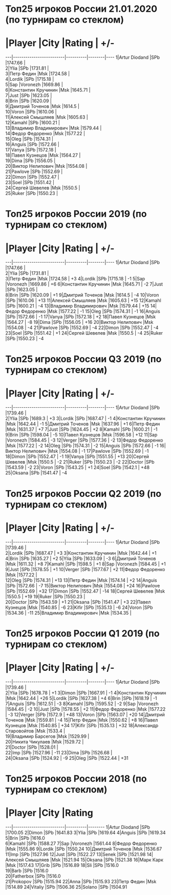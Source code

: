 Топ25 игроков России 21.01.2020 (по турнирам со стеклом)
========================================================
 # |Player                   |City      |Rating  | +/-
---|-------------------------|----------|--------|----
  1|Artur Diodand            |SPb       |1747.66 |    
  2|Ylia                     |SPb       |1731.81 |    
  3|Петр Федин               |Msk       |1724.58 |    
  4|Lordik                   |SPb       |1715.18 |    
  5|Sap                      |Voronezh  |1669.86 |    
  6|Константин Кручинин      |Msk       |1645.71 |    
  7|Just                     |SPb       |1623.05 |    
  8|Brin                     |SPb       |1620.09 |    
  9|Дмитрий Точенов          |Msk       |1614.5  |    
 10|Voron                    |SPb       |1610.06 |    
 11|Алексей Смышляев         |Msk       |1605.63 |    
 12|Kamahl                   |SPb       |1600.21 |    
 13|Владимир Владимирович    |Msk       |1579.44 |    
 14|Федор Федоренко          |Msk       |1577.22 |    
 15|Oleg                     |SPb       |1574.31 |    
 16|Anguis                   |SPb       |1572.66 |    
 17|Vanya                    |SPb       |1572.18 |    
 18|Павел Кузнецов           |Msk       |1564.27 |    
 19|Dima                     |SPb       |1556.05 |    
 20|Виктор Нелипович         |Msk       |1554.08 |    
 21|Pawlove                  |SPb       |1552.69 |    
 22|Dimon                    |SPb       |1552.47 |    
 23|Soel                     |SPb       |1551.42 |    
 24|Сергей Шевелев           |Msk       |1550.5  |    
 25|Ruker                    |SPb       |1550.23 |    

Топ25 игроков России 2019 (по турнирам со стеклом)
==================================================
 # |Player                   |City      |Rating  | +/-
---|-------------------------|----------|--------|----
  1|Artur Diodand            |SPb       |1747.66 |    
  2|Ylia                     |SPb       |1731.81 |    
  3|Петр Федин               |Msk       |1724.58 |  +3
  4|Lordik                   |SPb       |1715.18 |  -1
  5|Sap                      |Voronezh  |1669.86 |  +6
  6|Константин Кручинин      |Msk       |1645.71 |  -2
  7|Just                     |SPb       |1623.05 |    
  8|Brin                     |SPb       |1620.09 |  +1
  9|Дмитрий Точенов          |Msk       |1614.5  |  -4
 10|Voron                    |SPb       |1610.06 | +13
 11|Алексей Смышляев         |Msk       |1605.63 | +15
 12|Kamahl                   |SPb       |1600.21 |  -4
 13|Владимир Владимирович    |Msk       |1579.44 | +15
 14|Федор Федоренко          |Msk       |1577.22 |  -1
 15|Oleg                     |SPb       |1574.31 |  -1
 16|Anguis                   |SPb       |1572.66 |  -1
 17|Vanya                    |SPb       |1572.18 |  +2
 18|Павел Кузнецов           |Msk       |1564.27 |  -8
 19|Dima                     |SPb       |1556.05 | +16
 20|Виктор Нелипович         |Msk       |1554.08 |  -4
 21|Pawlove                  |SPb       |1552.69 |  -4
 22|Dimon                    |SPb       |1552.47 |  -4
 23|Soel                     |SPb       |1551.42 |  +1
 24|Сергей Шевелев           |Msk       |1550.5  |  -4
 25|Ruker                    |SPb       |1550.23 |  -4

Топ25 игроков России Q3 2019 (по турнирам со стеклом)
=====================================================
 # |Player                   |City      |Rating  | +/-
---|-------------------------|----------|--------|----
  1|Artur Diodand            |SPb       |1739.46 |    
  2|Ylia                     |SPb       |1689.3  |  +3
  3|Lordik                   |SPb       |1687.47 |  -1
  4|Константин Кручинин      |Msk       |1642.44 |  -1
  5|Дмитрий Точенов          |Msk       |1637.96 |  +1
  6|Петр Федин               |Msk       |1631.37 |  +7
  7|Just                     |SPb       |1624.45 |  +2
  8|Kamahl                   |SPb       |1600.21 |  -1
  9|Brin                     |SPb       |1598.04 |  -5
 10|Павел Кузнецов           |Msk       |1596.58 | +12
 11|Sap                      |Voronezh  |1584.45 |  -3
 12|Verger                   |SPb       |1577.36 |  -2
 13|Федор Федоренко          |Msk       |1577.22 |  -2
 14|Oleg                     |SPb       |1574.31 |  -2
 15|Anguis                   |SPb       |1572.66 |  -1
 16|Виктор Нелипович         |Msk       |1554.08 |  -1
 17|Pawlove                  |SPb       |1552.69 |  -1
 18|Dimon                    |SPb       |1552.47 |  -1
 19|Vanya                    |SPb       |1551.55 | +13
 20|Сергей Шевелев           |Msk       |1550.5  |  -2
 21|Ruker                    |SPb       |1550.23 |  -2
 22|Doctor                   |SPb       |1543.59 |  -2
 23|Voron                    |SPb       |1543.25 |  +1
 24|Soel                     |SPb       |1542.1  | +48
 25|Oksana                   |SPb       |1541.47 |  -4

Топ25 игроков России Q2 2019 (по турнирам со стеклом)
=====================================================
 # |Player                   |City      |Rating  | +/-
---|-------------------------|----------|--------|----
  1|Artur Diodand            |SPb       |1739.46 |    
  2|Lordik                   |SPb       |1687.47 |  +3
  3|Константин Кручинин      |Msk       |1642.44 |  +1
  4|Brin                     |SPb       |1635.27 |  +2
  5|Ylia                     |SPb       |1633.09 |  -3
  6|Дмитрий Точенов          |Msk       |1611.32 |  +8
  7|Kamahl                   |SPb       |1598.5  |  +1
  8|Sap                      |Voronezh  |1584.45 |  +1
  9|Just                     |SPb       |1578.55 |  +1
 10|Verger                   |SPb       |1577.67 |  +2
 11|Федор Федоренко          |Msk       |1577.22 |    
 12|Oleg                     |SPb       |1574.31 | +13
 13|Петр Федин               |Msk       |1574.14 |  +2
 14|Anguis                   |SPb       |1572.66 |  -7
 15|Виктор Нелипович         |Msk       |1554.08 | +24
 16|Pawlove                  |SPb       |1552.69 | +32
 17|Dimon                    |SPb       |1552.47 | -14
 18|Сергей Шевелев           |Msk       |1550.5  | +19
 19|Ruker                    |SPb       |1550.23 |    
 20|Doctor                   |SPb       |1543.59 |  +1
 21|Oksana                   |SPb       |1541.47 |  +3
 22|Павел Кузнецов           |Msk       |1540.85 |  -6
 23|Kifir                    |SPb       |1535.13 |  -6
 24|Voron                    |SPb       |1534.36 | -11
 25|Владимир Владимирович    |Msk       |1534.35 |    

Топ25 игроков России Q1 2019 (по турнирам со стеклом)
=====================================================
 # |Player                   |City      |Rating  | +/-
---|-------------------------|----------|--------|----
  1|Artur Diodand            |SPb       |1739.46 |    
  2|Ylia                     |SPb       |1678.78 |  +1
  3|Dimon                    |SPb       |1667.91 |  -1
  4|Константин Кручинин      |Msk       |1642.44 | +26
  5|Lordik                   |SPb       |1627.38 |  +4
  6|Brin                     |SPb       |1618.19 |  -1
  7|Anguis                   |SPb       |1612.51 |  -3
  8|Kamahl                   |SPb       |1595.52 |  -2
  9|Sap                      |Voronezh  |1584.45 |  -2
 10|Just                     |SPb       |1578.55 |  +2
 11|Федор Федоренко          |Msk       |1577.22 |  -3
 12|Verger                   |SPb       |1572.9  | +48
 13|Voron                    |SPb       |1563.07 | +20
 14|Дмитрий Точенов          |Msk       |1559.81 |  -4
 15|Петр Федин               |Msk       |1550.62 |  +8
 16|Павел Кузнецов           |Msk       |1540.85 | +34
 17|Kifir                    |SPb       |1535.13 | +32
 18|Александр Старовойтов    |Msk       |1533.4  |    
 19|Владимир Барсегов        |Msk       |1529.99 |    
 20|Никита Чикулаев          |Msk       |1529.72 |    
 21|Doctor                   |SPb       |1528.01 |    
 22|Imp                      |SPb       |1527.96 | -11
 23|Dima                     |SPb       |1526.68 |    
 24|Oksana                   |SPb       |1524.92 |  -9
 25|Oleg                     |SPb       |1522.44 | +31

Топ25 игроков России 2018 (по турнирам со стеклом)
==================================================
 # |Player                   |City      |Rating  
---|-------------------------|----------|--------
  1|Artur Diodand            |SPb       |1700.05 
  2|Dimon                    |SPb       |1641.83 
  3|Ylia                     |SPb       |1619.64 
  4|Anguis                   |SPb       |1619.34 
  5|Brin                     |SPb       |1616.0  
  6|Kamahl                   |SPb       |1588.27 
  7|Sap                      |Voronezh  |1561.44 
  8|Федор Федоренко          |Msk       |1555.86 
  9|Lordik                   |SPb       |1550.24 
 10|Дмитрий Точенов          |Msk       |1536.67 
 11|Imp                      |SPb       |1527.96 
 12|Just                     |SPb       |1522.27 
 13|Senek                    |SPb       |1521.98 
 14|Алексей Смышляев         |Msk       |1521.94 
 15|Oksana                   |SPb       |1521.38 
 16|Марк Карк                |Msk       |1517.43 
 17|Grib                     |SPb       |1516.89 
 18|Sli                      |SPb       |1516.0  
 19|Barb                     |SPb       |1516.0  
 20|Fatherbox                |SPb       |1516.0  
 21|Prokopov                 |SPb       |1515.94 
 22|Anna                     |SPb       |1515.93 
 23|Петр Федин               |Msk       |1514.89 
 24|Vitaliy                  |SPb       |1506.36 
 25|Solano                   |SPb       |1504.91 


